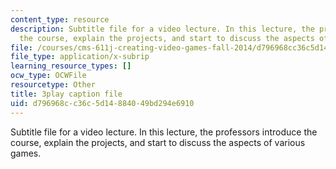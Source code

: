 ```yaml
---
content_type: resource
description: Subtitle file for a video lecture. In this lecture, the professors introduce
  the course, explain the projects, and start to discuss the aspects of various games.
file: /courses/cms-611j-creating-video-games-fall-2014/d796968cc36c5d14884049bd294e6910_pfDfriSjFbY.vtt
file_type: application/x-subrip
learning_resource_types: []
ocw_type: OCWFile
resourcetype: Other
title: 3play caption file
uid: d796968c-c36c-5d14-8840-49bd294e6910
---
```

Subtitle file for a video lecture. In this lecture, the professors introduce the course, explain the projects, and start to discuss the aspects of various games.